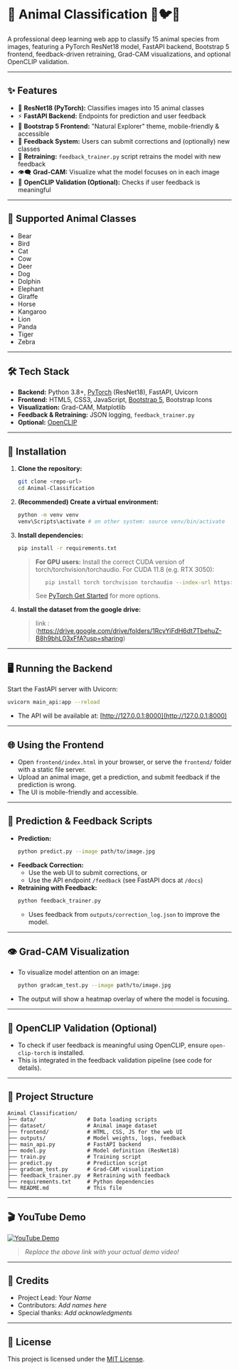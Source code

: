 # 🐾 Animal Classification 🦁🐦🐻

A professional deep learning web app to classify 15 animal species from images, featuring a PyTorch ResNet18 model, FastAPI backend, Bootstrap 5 frontend, feedback-driven retraining, Grad-CAM visualizations, and optional OpenCLIP validation.

---

## ✨ Features

- 🔬 **ResNet18 (PyTorch):** Classifies images into 15 animal classes
- ⚡ **FastAPI Backend:** Endpoints for prediction and user feedback
- 🌱 **Bootstrap 5 Frontend:** "Natural Explorer" theme, mobile-friendly & accessible
- 📝 **Feedback System:** Users can submit corrections and (optionally) new classes
- 🔁 **Retraining:** `feedback_trainer.py` script retrains the model with new feedback
- 👁️‍🗨️ **Grad-CAM:** Visualize what the model focuses on in each image
- 🤖 **OpenCLIP Validation (Optional):** Checks if user feedback is meaningful

---

## 🐾 Supported Animal Classes

- Bear
- Bird
- Cat
- Cow
- Deer
- Dog
- Dolphin
- Elephant
- Giraffe
- Horse
- Kangaroo
- Lion
- Panda
- Tiger
- Zebra

---

## 🛠️ Tech Stack

- **Backend:** Python 3.8+, [PyTorch](https://pytorch.org/) (ResNet18), FastAPI, Uvicorn
- **Frontend:** HTML5, CSS3, JavaScript, [Bootstrap 5](https://getbootstrap.com/), Bootstrap Icons
- **Visualization:** Grad-CAM, Matplotlib
- **Feedback & Retraining:** JSON logging, `feedback_trainer.py`
- **Optional:** [OpenCLIP](https://github.com/mlfoundations/open_clip)

---

## 🚀 Installation

1. **Clone the repository:**
   ```bash
   git clone <repo-url>
   cd Animal-Classification
   ```
2. **(Recommended) Create a virtual environment:**
   ```bash
   python -m venv venv
   venv\Scripts\activate # on other system: source venv/bin/activate   
   ```
3. **Install dependencies:**
   ```bash
   pip install -r requirements.txt
   ```
   > **For GPU users:**
   > Install the correct CUDA version of torch/torchvision/torchaudio. For CUDA 11.8 (e.g. RTX 3050):
   > ```bash
   >    pip install torch torchvision torchaudio --index-url https://download.pytorch.org/whl/cu118
   > ```
   > See [PyTorch Get Started](https://pytorch.org/get-started/locally/) for more options.
4. **Install the dataset from the google drive:**
   >link : (https://drive.google.com/drive/folders/1RcyYiFdH6dt7TbehuZ-B8h9bhL03xFfA?usp=sharing)
---

## 🖥️ Running the Backend

Start the FastAPI server with Uvicorn:
```bash
uvicorn main_api:app --reload
```
- The API will be available at: [http://127.0.0.1:8000](http://127.0.0.1:8000)

---

## 🌐 Using the Frontend

- Open `frontend/index.html` in your browser, or serve the `frontend/` folder with a static file server.
- Upload an animal image, get a prediction, and submit feedback if the prediction is wrong.
- The UI is mobile-friendly and accessible.

---

## 🧠 Prediction & Feedback Scripts

- **Prediction:**
  ```bash
  python predict.py --image path/to/image.jpg
  ```
- **Feedback Correction:**
  - Use the web UI to submit corrections, or
  - Use the API endpoint `/feedback` (see FastAPI docs at `/docs`)
- **Retraining with Feedback:**
  ```bash
  python feedback_trainer.py
  ```
  - Uses feedback from `outputs/correction_log.json` to improve the model.

---

## 👁️ Grad-CAM Visualization

- To visualize model attention on an image:
  ```bash
  python gradcam_test.py --image path/to/image.jpg
  ```
- The output will show a heatmap overlay of where the model is focusing.

---

## 🤖 OpenCLIP Validation (Optional)

- To check if user feedback is meaningful using OpenCLIP, ensure `open-clip-torch` is installed.
- This is integrated in the feedback validation pipeline (see code for details).

---

## 📁 Project Structure

```
Animal Classification/
├── data/                # Data loading scripts
├── dataset/             # Animal image dataset
├── frontend/            # HTML, CSS, JS for the web UI
├── outputs/             # Model weights, logs, feedback
├── main_api.py          # FastAPI backend
├── model.py             # Model definition (ResNet18)
├── train.py             # Training script
├── predict.py           # Prediction script
├── gradcam_test.py      # Grad-CAM visualization
├── feedback_trainer.py  # Retraining with feedback
├── requirements.txt     # Python dependencies
└── README.md            # This file
```

---

## 🎬 YouTube Demo

[![YouTube Demo](https://img.shields.io/badge/YouTube-Demo-red?logo=youtube)](https://www.youtube.com/watch?v=YOUR_VIDEO_ID)

> _Replace the above link with your actual demo video!_

---

## 🙏 Credits

- Project Lead: _Your Name_
- Contributors: _Add names here_
- Special thanks: _Add acknowledgments_

---

## 📄 License

This project is licensed under the [MIT License](LICENSE). 
